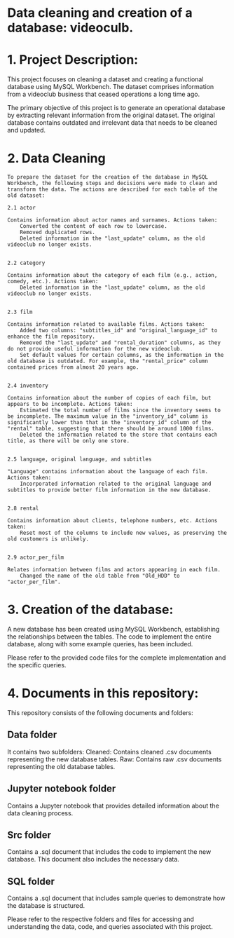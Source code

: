 # Data cleaning and creation of a database: videoculb. 

# 1. Project Description: 

This project focuses on cleaning a dataset and creating a functional database using MySQL Workbench. The dataset comprises information from a videoclub business that ceased operations a long time ago.

The primary objective of this project is to generate an operational database by extracting relevant information from the original dataset. The original database contains outdated and irrelevant data that needs to be cleaned and updated.


# 2. Data Cleaning
```
To prepare the dataset for the creation of the database in MySQL Workbench, the following steps and decisions were made to clean and transform the data. The actions are described for each table of the old dataset:

2.1 actor

Contains information about actor names and surnames. Actions taken:
    Converted the content of each row to lowercase.
    Removed duplicated rows.
    Deleted information in the "last_update" column, as the old videoclub no longer exists.


2.2 category

Contains information about the category of each film (e.g., action, comedy, etc.). Actions taken:
    Deleted information in the "last_update" column, as the old videoclub no longer exists.


2.3 film

Contains information related to available films. Actions taken:
    Added two columns: "subtitles_id" and "original_language_id" to enhance the film repository.
    Removed the "last_update" and "rental_duration" columns, as they do not provide useful information for the new videoclub.
    Set default values for certain columns, as the information in the old database is outdated. For example, the "rental_price" column contained prices from almost 20 years ago.


2.4 inventory

Contains information about the number of copies of each film, but appears to be incomplete. Actions taken:
    Estimated the total number of films since the inventory seems to be incomplete. The maximum value in the "inventory_id" column is significantly lower than that in the "inventory_id" column of the "rental" table, suggesting that there should be around 1000 films.
    Deleted the information related to the store that contains each title, as there will be only one store.


2.5 language, original language, and subtitles

"Language" contains information about the language of each film. Actions taken:
    Incorporated information related to the original language and subtitles to provide better film information in the new database.


2.8 rental

Contains information about clients, telephone numbers, etc. Actions taken:
    Reset most of the columns to include new values, as preserving the old customers is unlikely.


2.9 actor_per_film

Relates information between films and actors appearing in each film.
    Changed the name of the old table from "Old_HDD" to "actor_per_film".
```



# 3. Creation of the database:

A new database has been created using MySQL Workbench, establishing the relationships between the tables. The code to implement the entire database, along with some example queries, has been included.

Please refer to the provided code files for the complete implementation and the specific queries.




# 4. Documents in this repository:

This repository consists of the following documents and folders:

## Data folder
It contains two subfolders:
Cleaned: Contains cleaned .csv documents representing the new database tables.
Raw: Contains raw .csv documents representing the old database tables.

## Jupyter notebook folder
Contains a Jupyter notebook that provides detailed information about the data cleaning process.

## Src folder
Contains a .sql document that includes the code to implement the new database. This document also includes the necessary data.

## SQL folder
Contains a .sql document that includes sample queries to demonstrate how the database is structured.

Please refer to the respective folders and files for accessing and understanding the data, code, and queries associated with this project.



